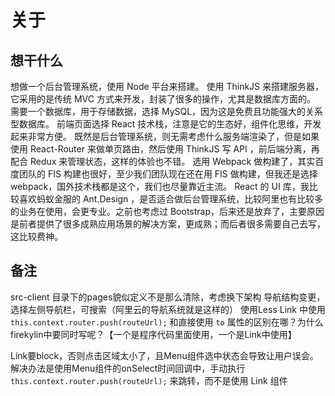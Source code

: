 关于
===

## 想干什么
想做一个后台管理系统，使用 Node 平台来搭建。
使用 ThinkJS 来搭建服务器，它采用的是传统 MVC 方式来开发，封装了很多的操作，尤其是数据库方面的。
需要一个数据库，用于存储数据，选择 MySQL，因为这是免费且功能强大的关系型数据库。
前端页面选择 React 技术栈，注意是它的生态好，组件化思维，开发起来非常方便。
既然是后台管理系统，则无需考虑什么服务端渲染了，但是如果使用 React-Router 来做单页路由，然后使用 ThinkJS 写 API ，前后端分离，再配合 Redux 来管理状态，这样的体验也不错。
选用 Webpack 做构建了，其实百度团队的 FIS 构建也很好，至少我们团队现在还在用 FIS 做构建，但我还是选择 webpack，国外技术栈都是这个，我们也尽量靠近主流。
React 的 UI 库，我比较喜欢蚂蚁金服的 Ant.Design ，是否适合做后台管理系统，比较阿里也有比较多的业务在使用，会更专业。之前也考虑过 Bootstrap，后来还是放弃了，主要原因是前者提供了很多成熟应用场景的解决方案，更成熟；而后者很多需要自己去写，这比较费神。

## 备注
src-client 目录下的pages貌似定义不是那么清除，考虑换下架构
导航结构变更，选择左侧导航栏，可搜索（阿里云的导航系统就是这样的）
使用Less
Link 中使用 `this.context.router.push(routeUrl);` 和直接使用 `to` 属性的区别在哪？为什么firekylin中要同时写呢？【一个是程序代码里面使用，一个是Link中使用】

Link要block，否则点击区域太小了，且Menu组件选中状态会导致让用户误会。解决办法是使用Menu组件的onSelect时间回调中，手动执行 `this.context.router.push(routeUrl);` 来跳转，而不是使用 Link 组件